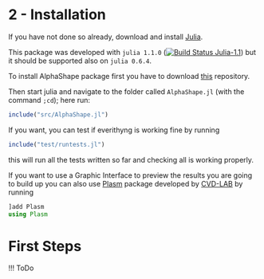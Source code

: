 # 2 - Installation

If you have not done so already, download and install [Julia](https://julialang.org/downloads/).

This package was developed with `julia 1.1.0` ([![Build Status Julia-1.1](https://travis-ci.org/eOnofri04/AlphaShape.jl.svg?branch=master)](https://travis-ci.org/eOnofri04/AlphaShape.jl)) but it should be supported also on `julia 0.6.4`.

To install AlphaShape package first you have to download [this](https://github.com/eOnofri04/AlphaShape.jl) repository.

Then start julia and navigate to the folder called `AlphaShape.jl` (with the command `;cd`); here run:
```julia
include("src/AlphaShape.jl")
```

If you want, you can test if everithyng is working fine by running
```julia
include("test/runtests.jl")
```

this will run all the tests written so far and checking all is working properly.

If you want to use a Graphic Interface to preview the results you are going to build up
you can also use [Plasm](https://github.com/cvdlab/Plasm.jl) package developed by [CVD-LAB](https://github.com/cvdlab) by running
```julia
]add Plasm
using Plasm
```

# First Steps

!!! ToDo